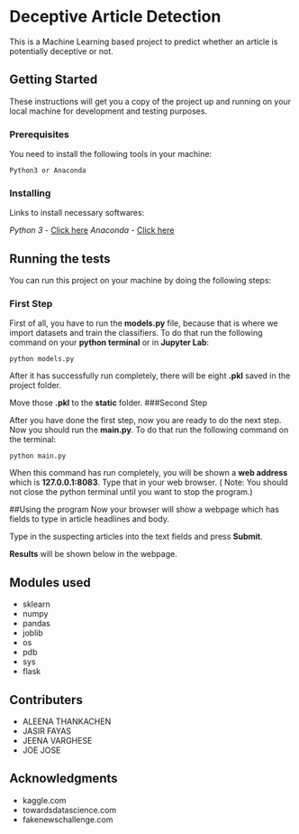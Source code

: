 # Deceptive Article Detection

This is a Machine Learning based project to predict whether an article is potentially deceptive or not.

## Getting Started

These instructions will get you a copy of the project up and running on your local machine for development and testing purposes.
### Prerequisites

You need to install the following tools in your machine:

```
Python3 or Anaconda
```

### Installing

Links to install necessary softwares:

*Python 3* - [Click here](https://www.python.org/downloads/)
*Anaconda* - [Click here](https://www.anaconda.com/distribution/)

## Running the tests

You can run this project on your machine by doing the following steps:

### First Step

First of all, you have to run the **models.py** file, because that is where  we import datasets and train the classifiers.
To do that run the following command on your **python terminal** or in **Jupyter Lab**:
```
python models.py
```
After it has successfully run completely, there will be eight **.pkl** saved in the project folder.

Move those **.pkl** to the **static** folder.
###Second Step

After you have done the first step, now you are ready to do the next step.
Now you should run the **main.py**. To do that run the following command on the terminal:
```
python main.py
```
When this command has run completely, you will be shown a **web address** which is **127.0.0.1:8083**. Type that in your web browser. 
( Note: You should not close the python terminal until you want to stop the program.)

##Using the program
Now your browser will show a webpage which has fields to type in article headlines and body.

Type in the suspecting articles into the text fields and press **Submit**. 

**Results** will be shown below in the webpage.


## Modules used

 - sklearn
 - numpy
 - pandas
 - joblib
 - os
 - pdb
 - sys
 - flask

## Contributers

 - ALEENA THANKACHEN
 - JASIR FAYAS
 - JEENA VARGHESE
 - JOE JOSE

## Acknowledgments

* kaggle.com
* towardsdatascience.com
* fakenewschallenge.com
